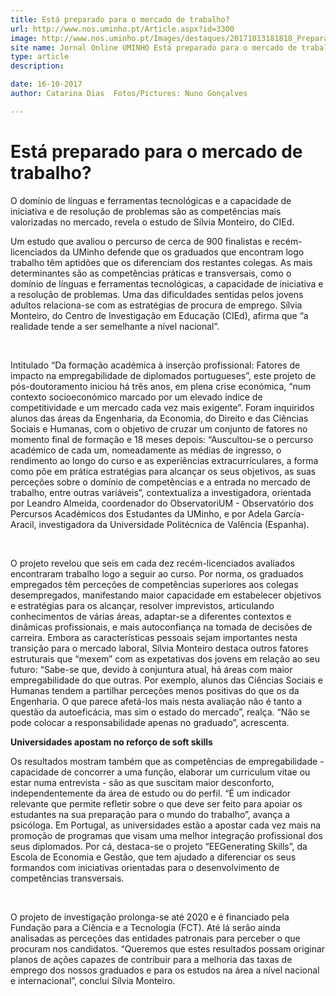 ```yaml
---
title: Está preparado para o mercado de trabalho?
url: http://www.nos.uminho.pt/Article.aspx?id=3300
image: http://www.nos.uminho.pt/Images/destaques/20171013181818_Preparadomercadonastroeniyadevushkalico7089.jpg
site name: Jornal Online UMINHO Está preparado para o mercado de trabalho?
type: article
description: 

date: 16-10-2017
author: Catarina Dias  Fotos/Pictures: Nuno Gonçalves

---
```

# Está preparado para o mercado de trabalho?


  

O domínio de línguas e ferramentas tecnológicas e a capacidade de iniciativa e de resolução de problemas são as competências mais valorizadas no mercado, revela o estudo de Sílvia Monteiro, do CIEd.

Um estudo que avaliou o percurso de cerca de 900 finalistas e recém-licenciados da UMinho defende que os graduados que encontram logo trabalho têm aptidões que os diferenciam dos restantes colegas. As mais determinantes são as competências práticas e transversais, como o domínio de línguas e ferramentas tecnológicas, a capacidade de iniciativa e a resolução de problemas. Uma das dificuldades sentidas pelos jovens adultos relaciona-se com as estratégias de procura de emprego. Sílvia Monteiro, do Centro de Investigação em Educação (CIEd), afirma que “a realidade tende a ser semelhante a nível nacional”.

 

Intitulado “Da formação académica à inserção profissional: Fatores de impacto na empregabilidade de diplomados portugueses”, este projeto de pós-doutoramento iniciou há três anos, em plena crise económica, “num contexto socioeconómico marcado por um elevado índice de competitividade e um mercado cada vez mais exigente”. Foram inquiridos alunos das áreas da Engenharia, da Economia, do Direito e das Ciências Sociais e Humanas, com o objetivo de cruzar um conjunto de fatores no momento final de formação e 18 meses depois: “Auscultou-se o percurso académico de cada um, nomeadamente as médias de ingresso, o rendimento ao longo do curso e as experiências extracurriculares, a forma como põe em prática estratégias para alcançar os seus objetivos, as suas perceções sobre o domínio de competências e a entrada no mercado de trabalho, entre outras variáveis”, contextualiza a investigadora, orientada por Leandro Almeida, coordenador do ObservatoriUM - Observatório dos Percursos Académicos dos Estudantes da UMinho, e por Adela García-Aracil, investigadora da Universidade Politécnica de Valência (Espanha).

 

O projeto revelou que seis em cada dez recém-licenciados avaliados encontraram trabalho logo a seguir ao curso. Por norma, os graduados empregados têm perceções de competências superiores aos colegas desempregados, manifestando maior capacidade em estabelecer objetivos e estratégias para os alcançar, resolver imprevistos, articulando conhecimentos de várias áreas, adaptar-se a diferentes contextos e dinâmicas profissionais, e mais autoconfiança na tomada de decisões de carreira. Embora as características pessoais sejam importantes nesta transição para o mercado laboral, Sílvia Monteiro destaca outros fatores estruturais que “mexem” com as expetativas dos jovens em relação ao seu futuro: “Sabe-se que, devido à conjuntura atual, há áreas com maior empregabilidade do que outras. Por exemplo, alunos das Ciências Sociais e Humanas tendem a partilhar perceções menos positivas do que os da Engenharia. O que parece afetá-los mais nesta avaliação não é tanto a questão da autoeficácia, mas sim o estado do mercado”, realça. “Não se pode colocar a responsabilidade apenas no graduado”, acrescenta.

**Universidades apostam no reforço de soft skills** 
 

Os resultados mostram também que as competências de empregabilidade - capacidade de concorrer a uma função, elaborar um curriculum vitae ou estar numa entrevista - são as que suscitam maior desconforto, independentemente da área de estudo ou do perfil. “É um indicador relevante que permite refletir sobre o que deve ser feito para apoiar os estudantes na sua preparação para o mundo do trabalho”, avança a psicóloga. Em Portugal, as universidades estão a apostar cada vez mais na promoção de programas que visam uma melhor integração profissional dos seus diplomados. Por cá, destaca-se o projeto “EEGenerating Skills”, da Escola de Economia e Gestão, que tem ajudado a diferenciar os seus formandos com iniciativas orientadas para o desenvolvimento de competências transversais. 

 

O projeto de investigação prolonga-se até 2020 e é financiado pela Fundação para a Ciência e a Tecnologia (FCT). Até lá serão ainda analisadas as perceções das entidades patronais para perceber o que procuram nos candidatos. “Queremos que estes resultados possam originar planos de ações capazes de contribuir para a melhoria das taxas de emprego dos nossos graduados e para os estudos na área a nível nacional e internacional”, conclui Sílvia Monteiro.
 

 


